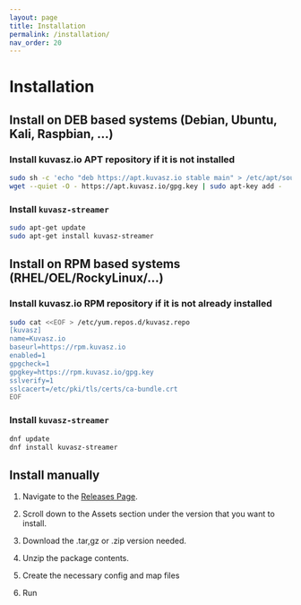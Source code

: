 ```yaml
---
layout: page
title: Installation
permalink: /installation/
nav_order: 20
---
```

# Installation

## Install on DEB based systems (Debian, Ubuntu, Kali, Raspbian, ...)

### Install kuvasz.io APT repository if it is not installed

```bash
sudo sh -c 'echo "deb https://apt.kuvasz.io stable main" > /etc/apt/sources.list.d/kuvasz.list'
wget --quiet -O - https://apt.kuvasz.io/gpg.key | sudo apt-key add -
```

### Install `kuvasz-streamer`

```bash
sudo apt-get update
sudo apt-get install kuvasz-streamer
```

## Install on RPM based systems (RHEL/OEL/RockyLinux/...)

### Install kuvasz.io RPM repository if it is not already installed

```bash
sudo cat <<EOF > /etc/yum.repos.d/kuvasz.repo
[kuvasz]
name=Kuvasz.io
baseurl=https://rpm.kuvasz.io
enabled=1
gpgcheck=1
gpgkey=https://rpm.kuvasz.io/gpg.key
sslverify=1
sslcacert=/etc/pki/tls/certs/ca-bundle.crt
EOF
```

### Install `kuvasz-streamer`

```bash
dnf update
dnf install kuvasz-streamer
```

## Install manually

1. Navigate to the [Releases Page](https://github.com/kuvasz-io/kuvasz-streamer/releases).

1. Scroll down to the Assets section under the version that you want to install.
1. Download the .tar,gz or .zip version needed.
1. Unzip the package contents.
1. Create the necessary config and map files
1. Run

